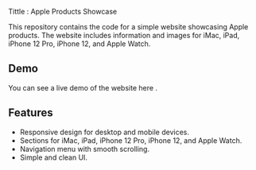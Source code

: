 Tittle : Apple Products Showcase

This repository contains the code for a simple website showcasing Apple products. The website includes information and images for iMac, iPad, iPhone 12 Pro, iPhone 12, and Apple Watch.

## Demo

You can see a live demo of the website here .


## Features

- Responsive design for desktop and mobile devices.
- Sections for iMac, iPad, iPhone 12 Pro, iPhone 12, and Apple Watch.
- Navigation menu with smooth scrolling.
- Simple and clean UI.


